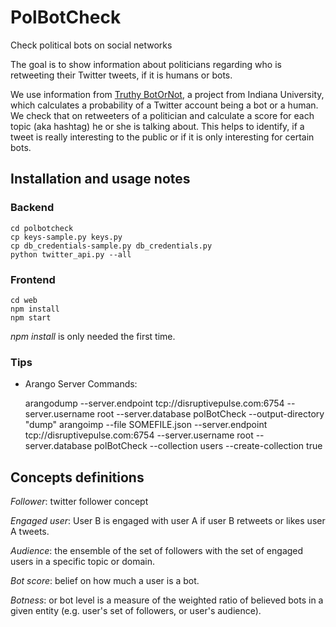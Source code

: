 # PolBotCheck
Check political bots on social networks

The goal is to show information about politicians regarding who is retweeting their Twitter
tweets, if it is humans or bots.

We use information from [Truthy BotOrNot](http://truthy.indiana.edu/botornot/), a project
from Indiana University, which calculates a probability of a Twitter account being a bot
or a human. We check that on retweeters of a politician and calculate a score for each
topic (aka hashtag) he or she is talking about. This helps to identify, if a tweet is
really interesting to the public or if it is only interesting for certain bots.

## Installation and usage notes
### Backend

    cd polbotcheck
    cp keys-sample.py keys.py
    cp db_credentials-sample.py db_credentials.py
    python twitter_api.py --all

### Frontend

    cd web
    npm install
    npm start

_npm install_ is only needed the first time.

### Tips

 * Arango Server Commands:

    arangodump --server.endpoint tcp://disruptivepulse.com:6754 --server.username root --server.database polBotCheck --output-directory "dump"
    arangoimp --file SOMEFILE.json --server.endpoint tcp://disruptivepulse.com:6754 --server.username root --server.database polBotCheck --collection users --create-collection true


## Concepts definitions

*Follower*: twitter follower concept

*Engaged user*: User B is engaged with user A if user B retweets or likes user A
tweets.

*Audience*: the ensemble of the set of followers with the set of engaged users
in a specific topic or domain.

*Bot score*: belief on how much a user is a bot.

*Botness*: or bot level is a measure of the weighted ratio of believed bots in a
given entity (e.g. user's set of followers, or user's audience).
